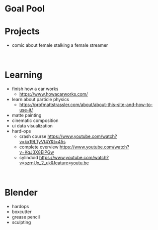 # Goal Pool

# Projects

- comic about female stalking a female streamer

<br/>

# Learning

- finish how a car works
  - <https://www.howacarworks.com/>
- learn about particle physics 
  - <https://profmattstrassler.com/about/about-this-site-and-how-to-use-it/>
- matte painting
- cinematic composition
- ui data visualization
- hard-ops
  - crash course <https://www.youtube.com/watch?v=kx19LTyVt4Y&t=45s> 
  - complete overview <https://www.youtube.com/watch?v=KqJ3X8EiPGw>
  - cylindoid <https://www.youtube.com/watch?v=szrnUx_2_uk&feature=youtu.be>

<br/>

# Blender

- hardops
- boxcutter
- grease pencil
- sculpting

<br/>

